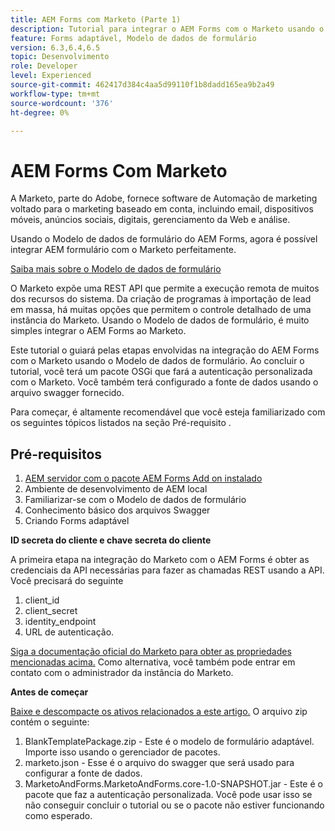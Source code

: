 ```yaml
---
title: AEM Forms com Marketo (Parte 1)
description: Tutorial para integrar o AEM Forms com o Marketo usando o Modelo de dados de formulário AEM Forms.
feature: Forms adaptável, Modelo de dados de formulário
version: 6.3,6.4,6.5
topic: Desenvolvimento
role: Developer
level: Experienced
source-git-commit: 462417d384c4aa5d99110f1b8dadd165ea9b2a49
workflow-type: tm+mt
source-wordcount: '376'
ht-degree: 0%

---
```



# AEM Forms Com Marketo

A Marketo, parte do Adobe, fornece software de Automação de marketing voltado para o marketing baseado em conta, incluindo email, dispositivos móveis, anúncios sociais, digitais, gerenciamento da Web e análise.

Usando o Modelo de dados de formulário do AEM Forms, agora é possível integrar AEM formulário com o Marketo perfeitamente.

[Saiba mais sobre o Modelo de dados de formulário](https://helpx.adobe.com/experience-manager/6-5/forms/using/data-integration.html)

O Marketo expõe uma REST API que permite a execução remota de muitos dos recursos do sistema. Da criação de programas à importação de lead em massa, há muitas opções que permitem o controle detalhado de uma instância do Marketo. Usando o Modelo de dados de formulário, é muito simples integrar o AEM Forms ao Marketo.

Este tutorial o guiará pelas etapas envolvidas na integração do AEM Forms com o Marketo usando o Modelo de dados de formulário. Ao concluir o tutorial, você terá um pacote OSGi que fará a autenticação personalizada com o Marketo. Você também terá configurado a fonte de dados usando o arquivo swagger fornecido.

Para começar, é altamente recomendável que você esteja familiarizado com os seguintes tópicos listados na seção Pré-requisito .

## Pré-requisitos

1. [AEM servidor com o pacote AEM Forms Add on instalado](/help/forms/adaptive-forms/installing-aem-form-on-windows-tutorial-use.md)
1. Ambiente de desenvolvimento de AEM local
1. Familiarizar-se com o Modelo de dados de formulário
1. Conhecimento básico dos arquivos Swagger
1. Criando Forms adaptável

**ID secreta do cliente e chave secreta do cliente**

A primeira etapa na integração do Marketo com o AEM Forms é obter as credenciais da API necessárias para fazer as chamadas REST usando a API. Você precisará do seguinte

1. client_id
1. client_secret
1. identity_endpoint
1. URL de autenticação.

[Siga a documentação oficial do Marketo para obter as propriedades mencionadas acima.](https://developers.marketo.com/rest-api/) Como alternativa, você também pode entrar em contato com o administrador da instância do Marketo.

**Antes de começar**

[Baixe e descompacte os ativos relacionados a este artigo.](assets/aemformsandmarketo.zip) O arquivo zip contém o seguinte:

1. BlankTemplatePackage.zip - Este é o modelo de formulário adaptável. Importe isso usando o gerenciador de pacotes.
1. marketo.json - Esse é o arquivo do swagger que será usado para configurar a fonte de dados.
1. MarketoAndForms.MarketoAndForms.core-1.0-SNAPSHOT.jar - Este é o pacote que faz a autenticação personalizada. Você pode usar isso se não conseguir concluir o tutorial ou se o pacote não estiver funcionando como esperado.
